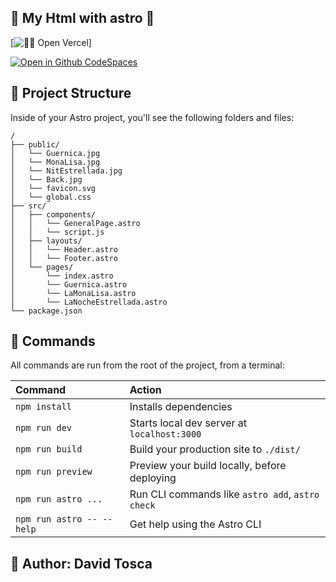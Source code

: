 ## 📗 My Html with astro 📗

[![:art::art: **Open Vercel**](https://plataform-task.vercel.app/)]

[![Open in Github CodeSpaces](https://github.com/codespaces/badge.svg)](https://tosquit-literate-waffle-65jxp7gvrrwf5pv5.github.dev/)

## 🚀 Project Structure

Inside of your Astro project, you'll see the following folders and files:

```
/
├── public/
│   └── Guernica.jpg
│   └── MonaLisa.jpg
│   └── NitEstrellada.jpg
│   └── Back.jpg
│   └── favicon.svg
│   └── global.css
├── src/
│   ├── components/
│   │   └── GeneralPage.astro
│   │   └── script.js
│   ├── layouts/
│   │   └── Header.astro
│   │   └── Footer.astro
│   └── pages/
│       └── index.astro
│       └── Guernica.astro
│       └── LaMonaLisa.astro
│       └── LaNocheEstrellada.astro
└── package.json
```
## 🧞 Commands

All commands are run from the root of the project, from a terminal:

| Command                   | Action                                           |
| :------------------------ | :----------------------------------------------- |
| `npm install`             | Installs dependencies                            |
| `npm run dev`             | Starts local dev server at `localhost:3000`      |
| `npm run build`           | Build your production site to `./dist/`          |
| `npm run preview`         | Preview your build locally, before deploying     |
| `npm run astro ...`       | Run CLI commands like `astro add`, `astro check` |
| `npm run astro -- --help` | Get help using the Astro CLI                     |

## 👀 Author: David Tosca


